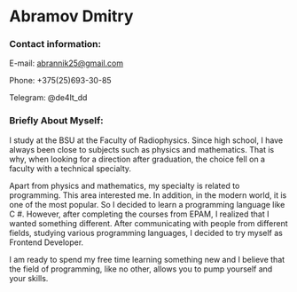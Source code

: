 Abramov Dmitry
================

### Contact information: ### 
E-mail: abrannik25@gmail.com

Phone: +375(25)693-30-85

Telegram: @de4lt_dd

### Briefly About Myself: ### 
I study at the BSU at the Faculty of Radiophysics. Since high school, I have always been close to subjects such as physics and mathematics. That is why, when looking for a direction after graduation, the choice fell on a faculty with a technical specialty.
  
Apart from physics and mathematics, my specialty is related to programming. This area interested me. In addition, in the modern world, it is one of the most popular. So I decided to learn a programming language like C #. However, after completing the courses from EPAM, I realized that I wanted something different.
After communicating with people from different fields, studying various programming languages, I decided to try myself as Frontend Developer.
  
I am ready to spend my free time learning something new and I believe that the field of programming, like no other, allows you to pump yourself and your skills. 

